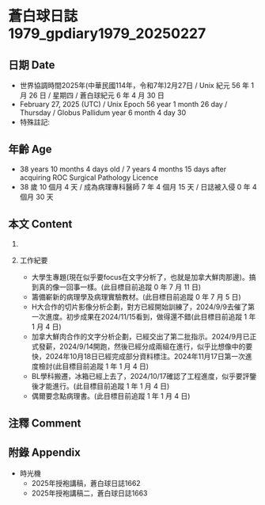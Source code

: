 [_metadata_:encoding]: - "utf-8"
[_metadata_:language]: - "zh-Hant-TW"
[_metadata_:fileformat]: - "markdown"
[_metadata_:MIME_type]: - "text/plain"
[_metadata_:markdown_version]: - "commonmark version 0.30"
[_metadata_:markdown_spec]: - "https://spec.commonmark.org/0.30/"

# 蒼白球日誌1979_gpdiary1979_20250227 #

## 日期 Date ##

* 世界協調時間2025年(中華民國114年，令和7年)2月27日 / Unix 紀元 56 年 1 月 26 日 / 星期四 / 蒼白球紀元 6 年 4 月 30 日
* February 27, 2025 (UTC) / Unix Epoch 56 year 1 month 26 day / Thursday / Globus Pallidum year 6 month 4 day 30
* 特殊註記:

## 年齡 Age ##

* 38 years 10 months 4 days old / 7 years 4 months 15 days after acquiring ROC Surgical Pathology Licence
* 38 歲 10 個月 4 天 / 成為病理專科醫師 7 年 4 個月 15 天 / 日誌被入侵 0 年 4 個月 30 天

## 本文 Content ##

1. 

2. 工作紀要

    - 大學生專題(現在似乎要focus在文字分析了，也就是加拿大鮮肉那邊)。搞到真的像一回事一樣。(此目標目前追蹤 0 年 7 月 11 日)
    - 籌備嶄新的病理學及病理實驗教材。(此目標目前追蹤 0 年 7 月 5 日)
    - H大合作的切片影像分析企劃，對方已經開始訓練了，2024/9/9去催了第一次進度。初步成果在2024/11/15看到，做得還不錯(此目標目前追蹤 1 年 1 月 4 日)
    - 加拿大鮮肉合作的文字分析企劃，已經交出了第二批指示。2024/9月已正式發薪，2024/9/14開跑，然後已經分成兩組在進行，似乎比想像中的要快，2024年10月18日已經完成部分資料標注。2024年11月17日第一次進度檢討(此目標目前追蹤 1 年 1 月 4 日)
    - BL學科搬遷，冰箱已經上去了，2024/10/17確認了工程進度，似乎要評鑒後才能進行。(此目標目前追蹤 1 年 1 月 4 日)
    - 偶爾要念點病理書。(此目標目前追蹤 1 年 1 月 4 日)

## 注釋 Comment ##


## 附錄 Appendix ##

* 時光機
    - 2025年授袍講稿，蒼白球日誌1662
    - 2025年授袍講稿二，蒼白球日誌1663

